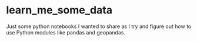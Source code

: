 # learn_me_some_data
Just some python notebooks I wanted to share as I try and figure out how to use Python modules like pandas and geopandas.
